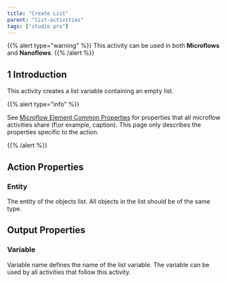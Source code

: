 ```yaml
---
title: "Create List"
parent: "list-activities"
tags: ["studio pro"]
---
```


{{% alert type="warning" %}}
This activity can be used in both **Microflows** and **Nanoflows**.
{{% /alert %}}

## 1 Introduction

This activity creates a list variable containing an empty list.

{{% alert type="info" %}}

See [Microflow Element Common Properties](microflow-element-common-properties) for properties that all microflow activities share (f\or example, caption). This page only describes the properties specific to the action.

{{% /alert %}}

## Action Properties

### Entity

The entity of the objects list. All objects in the list should be of the same type.

## Output Properties

### Variable

Variable name defines the name of the list variable. The variable can be used by all activities that follow this activity.

